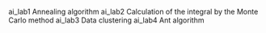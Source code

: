 ai_lab1 Annealing algorithm
ai_lab2 Calculation of the integral by the Monte Carlo method
ai_lab3 Data clustering
ai_lab4 Ant algorithm
